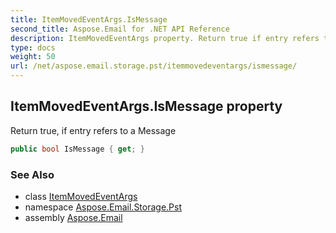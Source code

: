 ```yaml
---
title: ItemMovedEventArgs.IsMessage
second_title: Aspose.Email for .NET API Reference
description: ItemMovedEventArgs property. Return true if entry refers to a Message
type: docs
weight: 50
url: /net/aspose.email.storage.pst/itemmovedeventargs/ismessage/
---
```

## ItemMovedEventArgs.IsMessage property

Return true, if entry refers to a Message

```csharp
public bool IsMessage { get; }
```

### See Also

* class [ItemMovedEventArgs](../)
* namespace [Aspose.Email.Storage.Pst](../../itemmovedeventargs/)
* assembly [Aspose.Email](../../../)


